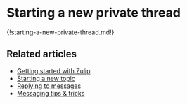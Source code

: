 # Starting a new private thread

{!starting-a-new-private-thread.md!}

## Related articles

* [Getting started with Zulip](/help/getting-started-with-zulip)
* [Starting a new topic](/help/starting-a-new-topic)
* [Replying to messages](/help/replying-to-messages)
* [Messaging tips & tricks](/help/messaging-tips)
